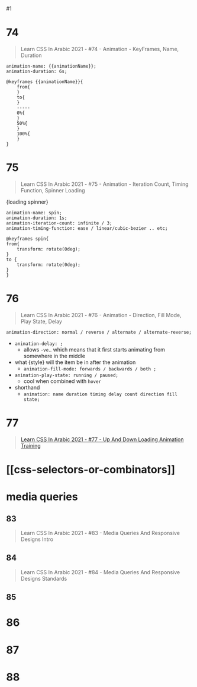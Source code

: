 #1
# 74
> Learn CSS In Arabic 2021 - #74 - Animation - KeyFrames, Name, Duration

```
animation-name: {{animationName}};
animation-duration: 6s;

@keyframes {{animationName}}{
	from{
	}
	to{
	}
	-----
	0%{
	}
	50%{
	}
	100%{
	}
}
```
# 75
> Learn CSS In Arabic 2021 - #75 - Animation - Iteration Count, Timing Function, Spinner Loading

{loading spinner}
```
animation-name: spin;
animation-duration: 1s;
animation-iteration-count: infinite / 3;
animation-timing-function: ease / linear/cubic-bezier .. etc;

@keyframes spin{
from{
	transform: rotate(0deg);
}
to {
	transform: rotate(0deg);
}
}
```
# 76
> Learn CSS In Arabic 2021 - #76 - Animation - Direction, Fill Mode, Play State, Delay

`animation-direction: normal / reverse / alternate / alternate-reverse;`

- `animation-delay: ;`
	- allows `-ve`.. which means that it first starts animating from somewhere in the middle
- what {style} will the item be in after the animation 
	- `animation-fill-mode: forwards / backwards / both ;`
- `animation-play-state: running / paused;`
	- cool when combined with `hover`
- shorthand
	- `animation: name duration timing delay count direction fill state;`
# 77
>[Learn CSS In Arabic 2021 - #77 - Up And Down Loading Animation Training](https://youtu.be/9Q8W2YK3dyk?si=SPZ-5y9q6x4woiNR)
# [[css-selectors-or-combinators]] 
# media queries
## 83
> Learn CSS In Arabic 2021 - #83 - Media Queries And Responsive Designs Intro

## 84
> Learn CSS In Arabic 2021 - #84 - Media Queries And Responsive Designs Standards


## 85
# 86
# 87
# 88